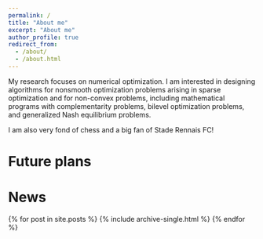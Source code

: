 ```yaml
---
permalink: /
title: "About me"
excerpt: "About me"
author_profile: true
redirect_from:
  - /about/
  - /about.html
---
```


My research focuses on numerical optimization. I am interested in designing algorithms for nonsmooth optimization problems arising in sparse optimization and for non-convex problems, including mathematical programs with complementarity problems, bilevel optimization problems, and generalized Nash equilibrium problems.

I am also very fond of chess and a big fan of Stade Rennais FC!

Future plans
======

News
======
{% for post in site.posts %}
  {% include archive-single.html %}
{% endfor %}
